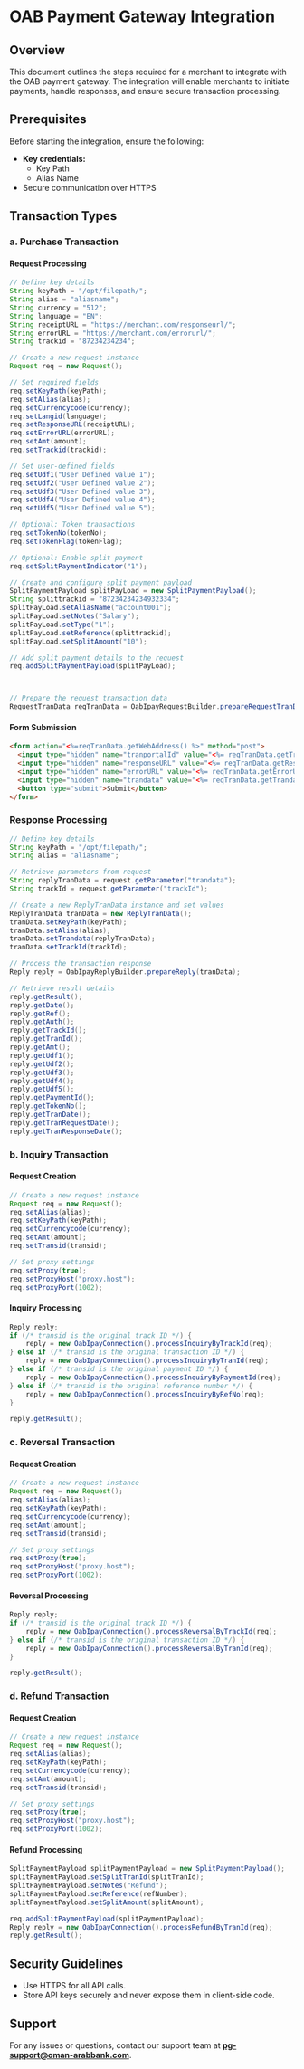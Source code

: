 # OAB Payment Gateway Integration

## Overview

This document outlines the steps required for a merchant to integrate with the OAB payment gateway. The integration will enable merchants to initiate payments, handle responses, and ensure secure transaction processing.

## Prerequisites

Before starting the integration, ensure the following:

- **Key credentials:**
  - Key Path
  - Alias Name
- Secure communication over HTTPS

## Transaction Types

### a. Purchase Transaction

#### Request Processing

```java
// Define key details
String keyPath = "/opt/filepath/";
String alias = "aliasname";
String currency = "512";
String language = "EN";
String receiptURL = "https://merchant.com/responseurl/";
String errorURL = "https://merchant.com/errorurl/";
String trackid = "87234234234";

// Create a new request instance
Request req = new Request();

// Set required fields
req.setKeyPath(keyPath);
req.setAlias(alias);
req.setCurrencycode(currency);
req.setLangid(language);
req.setResponseURL(receiptURL);
req.setErrorURL(errorURL);
req.setAmt(amount);
req.setTrackid(trackid);

// Set user-defined fields
req.setUdf1("User Defined value 1");
req.setUdf2("User Defined value 2");
req.setUdf3("User Defined value 3");
req.setUdf4("User Defined value 4");
req.setUdf5("User Defined value 5");

// Optional: Token transactions
req.setTokenNo(tokenNo);
req.setTokenFlag(tokenFlag);

// Optional: Enable split payment
req.setSplitPaymentIndicator("1");

// Create and configure split payment payload
SplitPaymentPayload splitPayLoad = new SplitPaymentPayload();
String splittrackid = "87234234234932334";
splitPayLoad.setAliasName("account001");
splitPayLoad.setNotes("Salary");
splitPayLoad.setType("1");
splitPayLoad.setReference(splittrackid);
splitPayLoad.setSplitAmount("10");

// Add split payment details to the request
req.addSplitPaymentPayload(splitPayLoad);



// Prepare the request transaction data
RequestTranData reqTranData = OabIpayRequestBuilder.prepareRequestTranData(req);
```

#### Form Submission

```html
<form action="<%=reqTranData.getWebAddress() %>" method="post">
  <input type="hidden" name="tranportalId" value="<%= reqTranData.getTranportalId() %>" />
  <input type="hidden" name="responseURL" value="<%= reqTranData.getResponseURL() %>" />
  <input type="hidden" name="errorURL" value="<%= reqTranData.getErrorURL() %>" />
  <input type="hidden" name="trandata" value="<%= reqTranData.getTrandata() %>" />
  <button type="submit">Submit</button>
</form>
```

### Response Processing

```java
// Define key details
String keyPath = "/opt/filepath/";
String alias = "aliasname";

// Retrieve parameters from request
String replyTranData = request.getParameter("trandata");
String trackId = request.getParameter("trackId");

// Create a new ReplyTranData instance and set values
ReplyTranData tranData = new ReplyTranData();
tranData.setKeyPath(keyPath);
tranData.setAlias(alias);
tranData.setTrandata(replyTranData);
tranData.setTrackId(trackId);

// Process the transaction response
Reply reply = OabIpayReplyBuilder.prepareReply(tranData);

// Retrieve result details
reply.getResult();
reply.getDate();
reply.getRef();
reply.getAuth();
reply.getTrackId();
reply.getTranId();
reply.getAmt();
reply.getUdf1();
reply.getUdf2();
reply.getUdf3();
reply.getUdf4();
reply.getUdf5();
reply.getPaymentId();
reply.getTokenNo();
reply.getTranDate();
reply.getTranRequestDate();
reply.getTranResponseDate();
```

### b. Inquiry Transaction

#### Request Creation

```java
// Create a new request instance
Request req = new Request();
req.setAlias(alias);
req.setKeyPath(keyPath);
req.setCurrencycode(currency);
req.setAmt(amount);
req.setTransid(transid);

// Set proxy settings
req.setProxy(true);
req.setProxyHost("proxy.host");
req.setProxyPort(1002);

```

#### Inquiry Processing

```java
Reply reply;
if (/* transid is the original track ID */) {
    reply = new OabIpayConnection().processInquiryByTrackId(req);
} else if (/* transid is the original transaction ID */) {
    reply = new OabIpayConnection().processInquiryByTranId(req);
} else if (/* transid is the original payment ID */) {
    reply = new OabIpayConnection().processInquiryByPaymentId(req);
} else if (/* transid is the original reference number */) {
    reply = new OabIpayConnection().processInquiryByRefNo(req);
}

reply.getResult();
```

### c. Reversal Transaction

#### Request Creation

```java
// Create a new request instance
Request req = new Request();
req.setAlias(alias);
req.setKeyPath(keyPath);
req.setCurrencycode(currency);
req.setAmt(amount);
req.setTransid(transid);

// Set proxy settings
req.setProxy(true);
req.setProxyHost("proxy.host");
req.setProxyPort(1002);

```

#### Reversal Processing

```java
Reply reply;
if (/* transid is the original track ID */) {
    reply = new OabIpayConnection().processReversalByTrackId(req);
} else if (/* transid is the original transaction ID */) {
    reply = new OabIpayConnection().processReversalByTranId(req);
}

reply.getResult();
```

### d. Refund Transaction

#### Request Creation

```java
// Create a new request instance
Request req = new Request();
req.setAlias(alias);
req.setKeyPath(keyPath);
req.setCurrencycode(currency);
req.setAmt(amount);
req.setTransid(transid);

// Set proxy settings
req.setProxy(true);
req.setProxyHost("proxy.host");
req.setProxyPort(1002);
```

#### Refund Processing

```java
SplitPaymentPayload splitPaymentPayload = new SplitPaymentPayload();
splitPaymentPayload.setSplitTranId(splitTranId);
splitPaymentPayload.setNotes("Refund");
splitPaymentPayload.setReference(refNumber);
splitPaymentPayload.setSplitAmount(splitAmount);

req.addSplitPaymentPayload(splitPaymentPayload);
Reply reply = new OabIpayConnection().processRefundByTranId(req);
reply.getResult();
```

## Security Guidelines

- Use HTTPS for all API calls.
- Store API keys securely and never expose them in client-side code.

## Support

For any issues or questions, contact our support team at **[pg-support@oman-arabbank.com](mailto\:pg-support@oman-arabbank.com)**.


